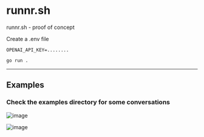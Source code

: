 # runnr.sh
runnr.sh - proof of concept

Create a .env file

```
OPENAI_API_KEY=........
```


```bash
go run .
```

---

## Examples 

### Check the examples directory for some conversations

![image](https://user-images.githubusercontent.com/8670239/226603204-84ae9322-384c-4e2e-a481-e39dfc56474a.png)

![image](https://user-images.githubusercontent.com/8670239/226881917-3f842031-6a0d-4178-b465-4b8178c95145.png)
